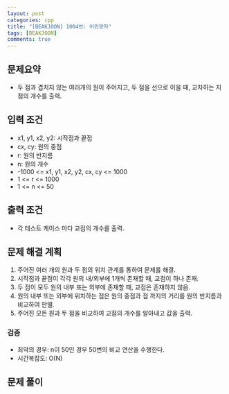```yaml
---
layout: post
categories: cpp
title: "[BEAKJOON] 1004번: 어린왕자"
tags: [BEAKJOON]
comments: true
---
```


## 문제요약
- 두 점과 겹치지 않는 여러개의 원이 주어지고, 두 점을 선으로 이을 때, 교차하는 지점의 개수를 출력.

## 입력 조건
- x1, y1, x2, y2: 시작점과 끝점
- cx, cy: 원의 중점
- r: 원의 반지름
- n: 원의 개수
- -1000 <= x1, y1, x2, y2, cx, cy <= 1000
- 1 <= r <= 1000
- 1 <= n <= 50

## 출력 조건
- 각 테스트 케이스 마다 교점의 개수를 출력.

## 문제 해결 계획
1. 주어진 여러 개의 원과 두 점의 위치 관계를 통하여 문제를 해결.
2. 시작점과 끝점이 각각 원의 내/외부에 1개씩 존재할 때, 교점이 하나 존재.
3. 두 점이 모두 원의 내부 또는 외부에 존재할 때, 교점은 존재하지 않음.
4. 원의 내부 또는 외부에 위치하는 점은 원의 중점과 점 까지의 거리를 원의 반지름과 비교하여 판별.
5. 주어진 모든 원과 두 점을 비교하여 교점의 개수를 알아내고 값을 출력.

### 검증
- 최악의 경우: n이 50인 경우 50번의 비교 연산을 수행한다.
- 시간복잡도: O(N)

## 문제 풀이
<script src="https://gist.github.com/Junhyeon2/c3f0a76383233341deaecd885121c44d.js"></script>
